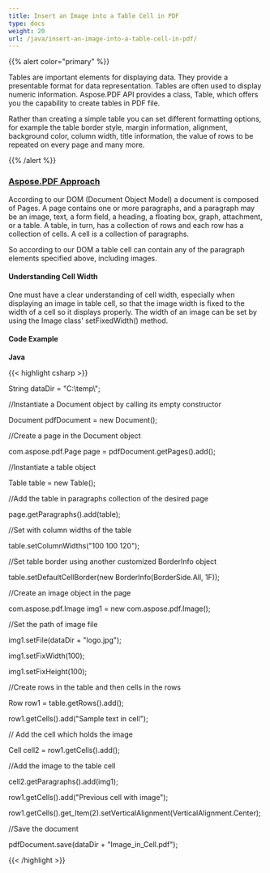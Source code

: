 ```yaml
---
title: Insert an Image into a Table Cell in PDF
type: docs
weight: 20
url: /java/insert-an-image-into-a-table-cell-in-pdf/
---
```


{{% alert color="primary" %}} 

Tables are important elements for displaying data. They provide a presentable format for data representation. Tables are often used to display numeric information. Aspose.PDF API provides a class, Table, which offers you the capability to create tables in PDF file.

Rather than creating a simple table you can set different formatting options, for example the table border style, margin information, alignment, background color, column width, title information, the value of rows to be repeated on every page and many more.

{{% /alert %}} 
### <ins>**Aspose.PDF Approach**
According to our DOM (Document Object Model) a document is composed of Pages. A page contains one or more paragraphs, and a paragraph may be an image, text, a form field, a heading, a floating box, graph, attachment, or a table. A table, in turn, has a collection of rows and each row has a collection of cells. A cell is a collection of paragraphs.

So according to our DOM a table cell can contain any of the paragraph elements specified above, including images.
#### **Understanding Cell Width**
One must have a clear understanding of cell width, especially when displaying an image in table cell, so that the image width is fixed to the width of a cell so it displays properly. The width of an image can be set by using the Image class' setFixedWidth() method.


#### **Code Example**
**Java**

{{< highlight csharp >}}

 String dataDir = "C:\\temp\\";

//Instantiate a Document object by calling its empty constructor

Document pdfDocument = new Document();

//Create a page in the Document object

com.aspose.pdf.Page page = pdfDocument.getPages().add();



//Instantiate a table object

Table table = new Table();

//Add the table in paragraphs collection of the desired page

page.getParagraphs().add(table);

//Set with column widths of the table

table.setColumnWidths("100 100 120");



//Set table border using another customized BorderInfo object

table.setDefaultCellBorder(new BorderInfo(BorderSide.All, 1F));



//Create an image object in the page

com.aspose.pdf.Image img1 = new com.aspose.pdf.Image();

//Set the path of image file

img1.setFile(dataDir + "logo.jpg");		

img1.setFixWidth(100);

img1.setFixHeight(100);

//Create rows in the table and then cells in the rows

Row row1 = table.getRows().add();

row1.getCells().add("Sample text in cell");

// Add the cell which holds the image

Cell cell2 = row1.getCells().add();

//Add the image to the table cell

cell2.getParagraphs().add(img1);



row1.getCells().add("Previous cell with image");

row1.getCells().get_Item(2).setVerticalAlignment(VerticalAlignment.Center);



//Save the document 

pdfDocument.save(dataDir + "Image_in_Cell.pdf");     

{{< /highlight >}}
